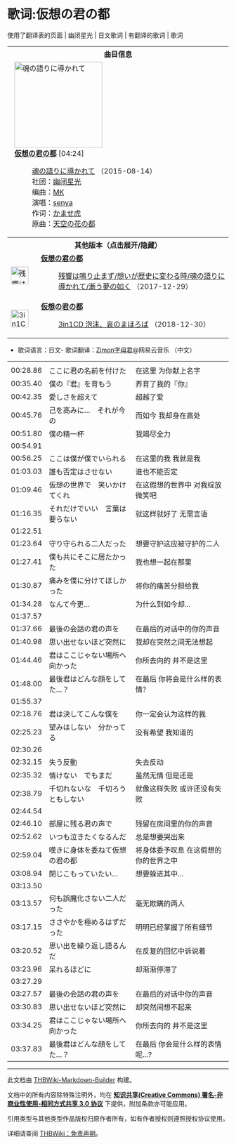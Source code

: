 # 歌词:仮想の君の都

<!-- source html: G:\repos\THBWiki-Markdown-Builder\THBWikiMarkdown\Temp\main\3\3b\ns512%3A%E4%BB%AE%E6%83%B3%E3%81%AE%E5%90%9B%E3%81%AE%E9%83%BD.html -->

使用了翻译表的页面 | 幽闭星光 | 日文歌词 | 有翻译的歌词 | 歌词


<table><tbody><tr><th colspan="2">曲目信息</th></tr><tr><td colspan="2" style="padding-left: 1em;"><div class="floatright"><a href="./文件-魂の語りに導かれて封面.jpg.md" class="image" title="魂の語りに導かれて"><img alt="魂の語りに導かれて" src="https://upload.thwiki.cc/thumb/9/9c/%E9%AD%82%E3%81%AE%E8%AA%9E%E3%82%8A%E3%81%AB%E5%B0%8E%E3%81%8B%E3%82%8C%E3%81%A6%E5%B0%81%E9%9D%A2.jpg/200px-%E9%AD%82%E3%81%AE%E8%AA%9E%E3%82%8A%E3%81%AB%E5%B0%8E%E3%81%8B%E3%82%8C%E3%81%A6%E5%B0%81%E9%9D%A2.jpg" decoding="async" loading="lazy" width="200" height="196" srcset="https://upload.thwiki.cc/thumb/9/9c/%E9%AD%82%E3%81%AE%E8%AA%9E%E3%82%8A%E3%81%AB%E5%B0%8E%E3%81%8B%E3%82%8C%E3%81%A6%E5%B0%81%E9%9D%A2.jpg/300px-%E9%AD%82%E3%81%AE%E8%AA%9E%E3%82%8A%E3%81%AB%E5%B0%8E%E3%81%8B%E3%82%8C%E3%81%A6%E5%B0%81%E9%9D%A2.jpg 1.5x, https://upload.thwiki.cc/thumb/9/9c/%E9%AD%82%E3%81%AE%E8%AA%9E%E3%82%8A%E3%81%AB%E5%B0%8E%E3%81%8B%E3%82%8C%E3%81%A6%E5%B0%81%E9%9D%A2.jpg/400px-%E9%AD%82%E3%81%AE%E8%AA%9E%E3%82%8A%E3%81%AB%E5%B0%8E%E3%81%8B%E3%82%8C%E3%81%A6%E5%B0%81%E9%9D%A2.jpg 2x" data-file-width="450" data-file-height="441"></a></div><b><a href="/%E9%AD%82%E3%81%AE%E8%AA%9E%E3%82%8A%E3%81%AB%E5%B0%8E%E3%81%8B%E3%82%8C%E3%81%A6#4" title="魂の語りに導かれて">仮想の君の都</a></b> &#91;04:24&#93;<dl><dd><a href="./魂の語りに導かれて.md" title="魂の語りに導かれて">魂の語りに導かれて</a> （2015-08-14）<br>社团：<a href="./幽闭星光.md" title="幽闭星光">幽闭星光</a><br>编曲：<a href="./MK.md" title="MK">MK</a><br>演唱：<a href="./senya.md" title="senya">senya</a><br>作词：<a href="./かませ虎.md" title="かませ虎">かませ虎</a><br>原曲：<a href="./天空的花都.md" title="天空的花都" unred="">天空の花の都</a><br></dd></dl></td></tr><tr><th colspan="2" class="mw-customtoggle-othervers-2">其他版本（点击展开/隐藏）</th></tr><tr class="mw-collapsible mw-collapsed" id="mw-customcollapsible-othervers-2"><td style="width: 44px;"><div class="center"><div class="floatnone"><a href="/%E6%96%87%E4%BB%B6:%E6%AE%8B%E9%9F%BF%E3%81%AF%E9%B3%B4%E3%82%8A%E6%AD%A2%E3%81%BE%E3%81%9A%EF%BC%8F%E6%83%B3%E3%81%84%E3%81%8C%E6%AD%B4%E5%8F%B2%E3%81%AB%E5%A4%89%E3%82%8F%E3%82%8B%E6%99%82%EF%BC%8F%E9%AD%82%E3%81%AE%E8%AA%9E%E3%82%8A%E3%81%AB%E5%B0%8E%E3%81%8B%E3%82%8C%E3%81%A6%EF%BC%8F%E6%BC%B8%E3%81%86%E5%A4%A2%E3%81%AE%E5%A6%82%E3%81%8F%E5%B0%81%E9%9D%A2.jpg" class="image" title="残響は鳴り止まず／想いが歴史に変わる時／魂の語りに導かれて／漸う夢の如く"><img alt="残響は鳴り止まず／想いが歴史に変わる時／魂の語りに導かれて／漸う夢の如く" src="https://upload.thwiki.cc/thumb/f/fb/%E6%AE%8B%E9%9F%BF%E3%81%AF%E9%B3%B4%E3%82%8A%E6%AD%A2%E3%81%BE%E3%81%9A%EF%BC%8F%E6%83%B3%E3%81%84%E3%81%8C%E6%AD%B4%E5%8F%B2%E3%81%AB%E5%A4%89%E3%82%8F%E3%82%8B%E6%99%82%EF%BC%8F%E9%AD%82%E3%81%AE%E8%AA%9E%E3%82%8A%E3%81%AB%E5%B0%8E%E3%81%8B%E3%82%8C%E3%81%A6%EF%BC%8F%E6%BC%B8%E3%81%86%E5%A4%A2%E3%81%AE%E5%A6%82%E3%81%8F%E5%B0%81%E9%9D%A2.jpg/40px-%E6%AE%8B%E9%9F%BF%E3%81%AF%E9%B3%B4%E3%82%8A%E6%AD%A2%E3%81%BE%E3%81%9A%EF%BC%8F%E6%83%B3%E3%81%84%E3%81%8C%E6%AD%B4%E5%8F%B2%E3%81%AB%E5%A4%89%E3%82%8F%E3%82%8B%E6%99%82%EF%BC%8F%E9%AD%82%E3%81%AE%E8%AA%9E%E3%82%8A%E3%81%AB%E5%B0%8E%E3%81%8B%E3%82%8C%E3%81%A6%EF%BC%8F%E6%BC%B8%E3%81%86%E5%A4%A2%E3%81%AE%E5%A6%82%E3%81%8F%E5%B0%81%E9%9D%A2.jpg" decoding="async" loading="lazy" width="40" height="40" srcset="https://upload.thwiki.cc/thumb/f/fb/%E6%AE%8B%E9%9F%BF%E3%81%AF%E9%B3%B4%E3%82%8A%E6%AD%A2%E3%81%BE%E3%81%9A%EF%BC%8F%E6%83%B3%E3%81%84%E3%81%8C%E6%AD%B4%E5%8F%B2%E3%81%AB%E5%A4%89%E3%82%8F%E3%82%8B%E6%99%82%EF%BC%8F%E9%AD%82%E3%81%AE%E8%AA%9E%E3%82%8A%E3%81%AB%E5%B0%8E%E3%81%8B%E3%82%8C%E3%81%A6%EF%BC%8F%E6%BC%B8%E3%81%86%E5%A4%A2%E3%81%AE%E5%A6%82%E3%81%8F%E5%B0%81%E9%9D%A2.jpg/60px-%E6%AE%8B%E9%9F%BF%E3%81%AF%E9%B3%B4%E3%82%8A%E6%AD%A2%E3%81%BE%E3%81%9A%EF%BC%8F%E6%83%B3%E3%81%84%E3%81%8C%E6%AD%B4%E5%8F%B2%E3%81%AB%E5%A4%89%E3%82%8F%E3%82%8B%E6%99%82%EF%BC%8F%E9%AD%82%E3%81%AE%E8%AA%9E%E3%82%8A%E3%81%AB%E5%B0%8E%E3%81%8B%E3%82%8C%E3%81%A6%EF%BC%8F%E6%BC%B8%E3%81%86%E5%A4%A2%E3%81%AE%E5%A6%82%E3%81%8F%E5%B0%81%E9%9D%A2.jpg 1.5x, https://upload.thwiki.cc/thumb/f/fb/%E6%AE%8B%E9%9F%BF%E3%81%AF%E9%B3%B4%E3%82%8A%E6%AD%A2%E3%81%BE%E3%81%9A%EF%BC%8F%E6%83%B3%E3%81%84%E3%81%8C%E6%AD%B4%E5%8F%B2%E3%81%AB%E5%A4%89%E3%82%8F%E3%82%8B%E6%99%82%EF%BC%8F%E9%AD%82%E3%81%AE%E8%AA%9E%E3%82%8A%E3%81%AB%E5%B0%8E%E3%81%8B%E3%82%8C%E3%81%A6%EF%BC%8F%E6%BC%B8%E3%81%86%E5%A4%A2%E3%81%AE%E5%A6%82%E3%81%8F%E5%B0%81%E9%9D%A2.jpg/80px-%E6%AE%8B%E9%9F%BF%E3%81%AF%E9%B3%B4%E3%82%8A%E6%AD%A2%E3%81%BE%E3%81%9A%EF%BC%8F%E6%83%B3%E3%81%84%E3%81%8C%E6%AD%B4%E5%8F%B2%E3%81%AB%E5%A4%89%E3%82%8F%E3%82%8B%E6%99%82%EF%BC%8F%E9%AD%82%E3%81%AE%E8%AA%9E%E3%82%8A%E3%81%AB%E5%B0%8E%E3%81%8B%E3%82%8C%E3%81%A6%EF%BC%8F%E6%BC%B8%E3%81%86%E5%A4%A2%E3%81%AE%E5%A6%82%E3%81%8F%E5%B0%81%E9%9D%A2.jpg 2x" data-file-width="1800" data-file-height="1800"></a></div></div></td><td style="padding-left: 1em;"><b><a href="/%E6%AE%8B%E9%9F%BF%E3%81%AF%E9%B3%B4%E3%82%8A%E6%AD%A2%E3%81%BE%E3%81%9A%EF%BC%8F%E6%83%B3%E3%81%84%E3%81%8C%E6%AD%B4%E5%8F%B2%E3%81%AB%E5%A4%89%E3%82%8F%E3%82%8B%E6%99%82%EF%BC%8F%E9%AD%82%E3%81%AE%E8%AA%9E%E3%82%8A%E3%81%AB%E5%B0%8E%E3%81%8B%E3%82%8C%E3%81%A6%EF%BC%8F%E6%BC%B8%E3%81%86%E5%A4%A2%E3%81%AE%E5%A6%82%E3%81%8F#16" title="残響は鳴り止まず／想いが歴史に変わる時／魂の語りに導かれて／漸う夢の如く">仮想の君の都</a></b><dl><dd><a href="/%E6%AE%8B%E9%9F%BF%E3%81%AF%E9%B3%B4%E3%82%8A%E6%AD%A2%E3%81%BE%E3%81%9A%EF%BC%8F%E6%83%B3%E3%81%84%E3%81%8C%E6%AD%B4%E5%8F%B2%E3%81%AB%E5%A4%89%E3%82%8F%E3%82%8B%E6%99%82%EF%BC%8F%E9%AD%82%E3%81%AE%E8%AA%9E%E3%82%8A%E3%81%AB%E5%B0%8E%E3%81%8B%E3%82%8C%E3%81%A6%EF%BC%8F%E6%BC%B8%E3%81%86%E5%A4%A2%E3%81%AE%E5%A6%82%E3%81%8F" title="残響は鳴り止まず／想いが歴史に変わる時／魂の語りに導かれて／漸う夢の如く">残響は鳴り止まず/想いが歴史に変わる時/魂の語りに導かれて/漸う夢の如く</a> （2017-12-29）<br></dd></dl></td></tr><tr class="mw-collapsible mw-collapsed" id="mw-customcollapsible-othervers-2"><td style="width: 44px;"><div class="center"><div class="floatnone"><a href="./文件-3in1CD_泡沫、哀のまほろば封面.jpg.md" class="image" title="3in1CD 泡沫、哀のまほろば"><img alt="3in1CD 泡沫、哀のまほろば" src="https://upload.thwiki.cc/thumb/7/73/3in1CD_%E6%B3%A1%E6%B2%AB%E3%80%81%E5%93%80%E3%81%AE%E3%81%BE%E3%81%BB%E3%82%8D%E3%81%B0%E5%B0%81%E9%9D%A2.jpg/40px-3in1CD_%E6%B3%A1%E6%B2%AB%E3%80%81%E5%93%80%E3%81%AE%E3%81%BE%E3%81%BB%E3%82%8D%E3%81%B0%E5%B0%81%E9%9D%A2.jpg" decoding="async" loading="lazy" width="40" height="40" srcset="https://upload.thwiki.cc/thumb/7/73/3in1CD_%E6%B3%A1%E6%B2%AB%E3%80%81%E5%93%80%E3%81%AE%E3%81%BE%E3%81%BB%E3%82%8D%E3%81%B0%E5%B0%81%E9%9D%A2.jpg/60px-3in1CD_%E6%B3%A1%E6%B2%AB%E3%80%81%E5%93%80%E3%81%AE%E3%81%BE%E3%81%BB%E3%82%8D%E3%81%B0%E5%B0%81%E9%9D%A2.jpg 1.5x, https://upload.thwiki.cc/thumb/7/73/3in1CD_%E6%B3%A1%E6%B2%AB%E3%80%81%E5%93%80%E3%81%AE%E3%81%BE%E3%81%BB%E3%82%8D%E3%81%B0%E5%B0%81%E9%9D%A2.jpg/80px-3in1CD_%E6%B3%A1%E6%B2%AB%E3%80%81%E5%93%80%E3%81%AE%E3%81%BE%E3%81%BB%E3%82%8D%E3%81%B0%E5%B0%81%E9%9D%A2.jpg 2x" data-file-width="797" data-file-height="800"></a></div></div></td><td style="padding-left: 1em;"><b><a href="/3in1CD_%E6%B3%A1%E6%B2%AB%E3%80%81%E5%93%80%E3%81%AE%E3%81%BE%E3%81%BB%E3%82%8D%E3%81%B0#16" title="3in1CD 泡沫、哀のまほろば">仮想の君の都</a></b><dl><dd><a href="./3in1CD_泡沫、哀のまほろば.md" title="3in1CD 泡沫、哀のまほろば">3in1CD 泡沫、哀のまほろば</a> （2018-12-30）<br></dd></dl></td></tr></tbody></table>

- 歌词语言：日文- 歌词翻译：[Zimon字母君](http://music.163.com/user/home?id=74828887)@网易云音乐 （中文）

  
  

  


<table><tbody><tr class="tt-lyrics-header" id="=-1" data-pos="&#91;&quot;=&quot;,1&#93;"><td class="tt-lyrics" lang="zh"><div class="poem"></div></td><td class="tt-mainh" lang="zh"><div class="poem"></div></td><td class="tt-tranh" lang="zh"><div class="poem"></div></td></tr><tr class="tt-main-ja" id="=-2" data-pos="&#91;&quot;=&quot;,2&#93;"><td class="tt-time" lang="zh"><div class="poem">00:28.86</div></td><td class="tt-ja" lang="ja"><div class="poem">ここに君の名前を付けた</div></td><td class="tt-zh" lang="zh"><div class="poem">在这里 为你献上名字<br></div></td></tr><tr class="tt-main-ja" id="=-3" data-pos="&#91;&quot;=&quot;,3&#93;"><td class="tt-time" lang="zh"><div class="poem">00:35.40</div></td><td class="tt-ja" lang="ja"><div class="poem">僕の『君』を育もう</div></td><td class="tt-zh" lang="zh"><div class="poem">养育了我的『你』<br></div></td></tr><tr class="tt-main-ja" id="=-4" data-pos="&#91;&quot;=&quot;,4&#93;"><td class="tt-time" lang="zh"><div class="poem">00:42.35</div></td><td class="tt-ja" lang="ja"><div class="poem">愛しさを超えて</div></td><td class="tt-zh" lang="zh"><div class="poem">超越了爱<br></div></td></tr><tr class="tt-main-ja" id="=-5" data-pos="&#91;&quot;=&quot;,5&#93;"><td class="tt-time" lang="zh"><div class="poem">00:45.76</div></td><td class="tt-ja" lang="ja"><div class="poem">己を高みに…　それが今の</div></td><td class="tt-zh" lang="zh"><div class="poem">而如今 我却身在高处<br></div></td></tr><tr class="tt-main-ja" id="=-6" data-pos="&#91;&quot;=&quot;,6&#93;"><td class="tt-time" lang="zh"><div class="poem">00:51.80</div></td><td class="tt-ja" lang="ja"><div class="poem">僕の精一杯</div></td><td class="tt-zh" lang="zh"><div class="poem">我竭尽全力<br></div></td></tr><tr class="tt-lyrics-sep" id="=-7" data-pos="&#91;&quot;=&quot;,7&#93;"><td class="tt-sep" lang="zh"><div class="poem">00:54.91<br></div></td><td class="tt-text" lang="zh"><div class="poem"></div></td><td class="tt-tran" lang="zh"><div class="poem"></div></td></tr><tr class="tt-main-ja" id="=-8" data-pos="&#91;&quot;=&quot;,8&#93;"><td class="tt-time" lang="zh"><div class="poem">00:56.25</div></td><td class="tt-ja" lang="ja"><div class="poem">ここは僕が僕でいられる</div></td><td class="tt-zh" lang="zh"><div class="poem">在这里的我 我就是我<br></div></td></tr><tr class="tt-main-ja" id="=-9" data-pos="&#91;&quot;=&quot;,9&#93;"><td class="tt-time" lang="zh"><div class="poem">01:03.03</div></td><td class="tt-ja" lang="ja"><div class="poem">誰も否定はさせない</div></td><td class="tt-zh" lang="zh"><div class="poem">谁也不能否定<br></div></td></tr><tr class="tt-main-ja" id="=-10" data-pos="&#91;&quot;=&quot;,10&#93;"><td class="tt-time" lang="zh"><div class="poem">01:09.46</div></td><td class="tt-ja" lang="ja"><div class="poem">仮想の世界で　笑いかけてくれ</div></td><td class="tt-zh" lang="zh"><div class="poem">在这假想的世界中 对我绽放微笑吧<br></div></td></tr><tr class="tt-main-ja" id="=-11" data-pos="&#91;&quot;=&quot;,11&#93;"><td class="tt-time" lang="zh"><div class="poem">01:16.35</div></td><td class="tt-ja" lang="ja"><div class="poem">それだけでいい　言葉は要らない</div></td><td class="tt-zh" lang="zh"><div class="poem">就这样就好了 无需言语<br></div></td></tr><tr class="tt-lyrics-sep" id="=-12" data-pos="&#91;&quot;=&quot;,12&#93;"><td class="tt-sep" lang="zh"><div class="poem">01:22.51<br></div></td><td class="tt-text" lang="zh"><div class="poem"></div></td><td class="tt-tran" lang="zh"><div class="poem"></div></td></tr><tr class="tt-main-ja" id="=-13" data-pos="&#91;&quot;=&quot;,13&#93;"><td class="tt-time" lang="zh"><div class="poem">01:23.64</div></td><td class="tt-ja" lang="ja"><div class="poem">守り守られる二人だった</div></td><td class="tt-zh" lang="zh"><div class="poem">想要守护这应被守护的二人<br></div></td></tr><tr class="tt-main-ja" id="=-14" data-pos="&#91;&quot;=&quot;,14&#93;"><td class="tt-time" lang="zh"><div class="poem">01:27.41</div></td><td class="tt-ja" lang="ja"><div class="poem">僕も共にそこに居たかった</div></td><td class="tt-zh" lang="zh"><div class="poem">我也想一起在那里<br></div></td></tr><tr class="tt-main-ja" id="=-15" data-pos="&#91;&quot;=&quot;,15&#93;"><td class="tt-time" lang="zh"><div class="poem">01:30.87</div></td><td class="tt-ja" lang="ja"><div class="poem">痛みを僕に分けてほしかった</div></td><td class="tt-zh" lang="zh"><div class="poem">将你的痛苦分担给我<br></div></td></tr><tr class="tt-main-ja" id="=-16" data-pos="&#91;&quot;=&quot;,16&#93;"><td class="tt-time" lang="zh"><div class="poem">01:34.28</div></td><td class="tt-ja" lang="ja"><div class="poem">なんて今更…</div></td><td class="tt-zh" lang="zh"><div class="poem">为什么到如今却...<br></div></td></tr><tr class="tt-lyrics-sep" id="=-17" data-pos="&#91;&quot;=&quot;,17&#93;"><td class="tt-sep" lang="zh"><div class="poem">01:37.57<br></div></td><td class="tt-text" lang="zh"><div class="poem"></div></td><td class="tt-tran" lang="zh"><div class="poem"></div></td></tr><tr class="tt-main-ja" id="=-18" data-pos="&#91;&quot;=&quot;,18&#93;"><td class="tt-time" lang="zh"><div class="poem">01:37.66</div></td><td class="tt-ja" lang="ja"><div class="poem">最後の会話の君の声を</div></td><td class="tt-zh" lang="zh"><div class="poem">在最后的对话中的你的声音<br></div></td></tr><tr class="tt-main-ja" id="=-19" data-pos="&#91;&quot;=&quot;,19&#93;"><td class="tt-time" lang="zh"><div class="poem">01:40.98</div></td><td class="tt-ja" lang="ja"><div class="poem">思い出せないほど突然に</div></td><td class="tt-zh" lang="zh"><div class="poem">我却在突然之间无法想起<br></div></td></tr><tr class="tt-main-ja" id="=-20" data-pos="&#91;&quot;=&quot;,20&#93;"><td class="tt-time" lang="zh"><div class="poem">01:44.46</div></td><td class="tt-ja" lang="ja"><div class="poem">君はここじゃない場所へ向かった</div></td><td class="tt-zh" lang="zh"><div class="poem">你所去向的 并不是这里<br></div></td></tr><tr class="tt-main-ja" id="=-21" data-pos="&#91;&quot;=&quot;,21&#93;"><td class="tt-time" lang="zh"><div class="poem">01:48.00</div></td><td class="tt-ja" lang="ja"><div class="poem">最後君はどんな顔をしてた…？</div></td><td class="tt-zh" lang="zh"><div class="poem">在最后 你将会是什么样的表情？<br></div></td></tr><tr class="tt-lyrics-sep" id="=-22" data-pos="&#91;&quot;=&quot;,22&#93;"><td class="tt-sep" lang="zh"><div class="poem">01:55.37<br></div></td><td class="tt-text" lang="zh"><div class="poem"></div></td><td class="tt-tran" lang="zh"><div class="poem"></div></td></tr><tr class="tt-main-ja" id="=-23" data-pos="&#91;&quot;=&quot;,23&#93;"><td class="tt-time" lang="zh"><div class="poem">02:18.76</div></td><td class="tt-ja" lang="ja"><div class="poem">君は決してこんな僕を</div></td><td class="tt-zh" lang="zh"><div class="poem">你一定会认为这样的我<br></div></td></tr><tr class="tt-main-ja" id="=-24" data-pos="&#91;&quot;=&quot;,24&#93;"><td class="tt-time" lang="zh"><div class="poem">02:25.23</div></td><td class="tt-ja" lang="ja"><div class="poem">望みはしない　分かってる</div></td><td class="tt-zh" lang="zh"><div class="poem">没有希望 我知道的<br></div></td></tr><tr class="tt-lyrics-sep" id="=-25" data-pos="&#91;&quot;=&quot;,25&#93;"><td class="tt-sep" lang="zh"><div class="poem">02:30.26<br></div></td><td class="tt-text" lang="zh"><div class="poem"></div></td><td class="tt-tran" lang="zh"><div class="poem"></div></td></tr><tr class="tt-main-ja" id="=-26" data-pos="&#91;&quot;=&quot;,26&#93;"><td class="tt-time" lang="zh"><div class="poem">02:32.15</div></td><td class="tt-ja" lang="ja"><div class="poem">失う反動</div></td><td class="tt-zh" lang="zh"><div class="poem">失去反动<br></div></td></tr><tr class="tt-main-ja" id="=-27" data-pos="&#91;&quot;=&quot;,27&#93;"><td class="tt-time" lang="zh"><div class="poem">02:35.32</div></td><td class="tt-ja" lang="ja"><div class="poem">情けない　でもまだ</div></td><td class="tt-zh" lang="zh"><div class="poem">虽然无情 但是还是<br></div></td></tr><tr class="tt-main-ja" id="=-28" data-pos="&#91;&quot;=&quot;,28&#93;"><td class="tt-time" lang="zh"><div class="poem">02:38.79</div></td><td class="tt-ja" lang="ja"><div class="poem">千切れないな　千切ろうともしない</div></td><td class="tt-zh" lang="zh"><div class="poem">就像这样失败 或许还没有失败<br></div></td></tr><tr class="tt-lyrics-sep" id="=-29" data-pos="&#91;&quot;=&quot;,29&#93;"><td class="tt-sep" lang="zh"><div class="poem">02:44.54<br></div></td><td class="tt-text" lang="zh"><div class="poem"></div></td><td class="tt-tran" lang="zh"><div class="poem"></div></td></tr><tr class="tt-main-ja" id="=-30" data-pos="&#91;&quot;=&quot;,30&#93;"><td class="tt-time" lang="zh"><div class="poem">02:46.10</div></td><td class="tt-ja" lang="ja"><div class="poem">部屋に残る君の声で</div></td><td class="tt-zh" lang="zh"><div class="poem">残留在房间里的你的声音<br></div></td></tr><tr class="tt-main-ja" id="=-31" data-pos="&#91;&quot;=&quot;,31&#93;"><td class="tt-time" lang="zh"><div class="poem">02:52.62</div></td><td class="tt-ja" lang="ja"><div class="poem">いつも泣きたくなるんだ</div></td><td class="tt-zh" lang="zh"><div class="poem">总是想要哭出来<br></div></td></tr><tr class="tt-main-ja" id="=-32" data-pos="&#91;&quot;=&quot;,32&#93;"><td class="tt-time" lang="zh"><div class="poem">02:59.04</div></td><td class="tt-ja" lang="ja"><div class="poem">嘆きに身体を委ねて仮想の君の都</div></td><td class="tt-zh" lang="zh"><div class="poem">将身体委予叹息 在这假想的你的世界之中<br></div></td></tr><tr class="tt-main-ja" id="=-33" data-pos="&#91;&quot;=&quot;,33&#93;"><td class="tt-time" lang="zh"><div class="poem">03:08.94</div></td><td class="tt-ja" lang="ja"><div class="poem">閉じこもっていたい…</div></td><td class="tt-zh" lang="zh"><div class="poem">想要躲进其中...<br></div></td></tr><tr class="tt-lyrics-sep" id="=-34" data-pos="&#91;&quot;=&quot;,34&#93;"><td class="tt-sep" lang="zh"><div class="poem">03:13.50<br></div></td><td class="tt-text" lang="zh"><div class="poem"></div></td><td class="tt-tran" lang="zh"><div class="poem"></div></td></tr><tr class="tt-main-ja" id="=-35" data-pos="&#91;&quot;=&quot;,35&#93;"><td class="tt-time" lang="zh"><div class="poem">03:13.57</div></td><td class="tt-ja" lang="ja"><div class="poem">何も誤魔化さない二人だった</div></td><td class="tt-zh" lang="zh"><div class="poem">毫无欺瞒的两人<br></div></td></tr><tr class="tt-main-ja" id="=-36" data-pos="&#91;&quot;=&quot;,36&#93;"><td class="tt-time" lang="zh"><div class="poem">03:17.15</div></td><td class="tt-ja" lang="ja"><div class="poem">ささやかを極めるはずだった</div></td><td class="tt-zh" lang="zh"><div class="poem">明明已经掌握了所有细节<br></div></td></tr><tr class="tt-main-ja" id="=-37" data-pos="&#91;&quot;=&quot;,37&#93;"><td class="tt-time" lang="zh"><div class="poem">03:20.52</div></td><td class="tt-ja" lang="ja"><div class="poem">思い出を繰り返し語るんだ</div></td><td class="tt-zh" lang="zh"><div class="poem">在反复的回忆中诉说着<br></div></td></tr><tr class="tt-main-ja" id="=-38" data-pos="&#91;&quot;=&quot;,38&#93;"><td class="tt-time" lang="zh"><div class="poem">03:23.96</div></td><td class="tt-ja" lang="ja"><div class="poem">呆れるほどに</div></td><td class="tt-zh" lang="zh"><div class="poem">却渐渐停滞了<br></div></td></tr><tr class="tt-lyrics-sep" id="=-39" data-pos="&#91;&quot;=&quot;,39&#93;"><td class="tt-sep" lang="zh"><div class="poem">03:27.29<br></div></td><td class="tt-text" lang="zh"><div class="poem"></div></td><td class="tt-tran" lang="zh"><div class="poem"></div></td></tr><tr class="tt-main-ja" id="=-40" data-pos="&#91;&quot;=&quot;,40&#93;"><td class="tt-time" lang="zh"><div class="poem">03:27.57</div></td><td class="tt-ja" lang="ja"><div class="poem">最後の会話の君の声を</div></td><td class="tt-zh" lang="zh"><div class="poem">在最后的对话中你的声音<br></div></td></tr><tr class="tt-main-ja" id="=-41" data-pos="&#91;&quot;=&quot;,41&#93;"><td class="tt-time" lang="zh"><div class="poem">03:30.83</div></td><td class="tt-ja" lang="ja"><div class="poem">思い出せないほど突然に</div></td><td class="tt-zh" lang="zh"><div class="poem">却突然间想不起来<br></div></td></tr><tr class="tt-main-ja" id="=-42" data-pos="&#91;&quot;=&quot;,42&#93;"><td class="tt-time" lang="zh"><div class="poem">03:34.25</div></td><td class="tt-ja" lang="ja"><div class="poem">君はここじゃない場所へ向かった</div></td><td class="tt-zh" lang="zh"><div class="poem">你所去向的 并不是这里<br></div></td></tr><tr class="tt-main-ja" id="=-43" data-pos="&#91;&quot;=&quot;,43&#93;"><td class="tt-time" lang="zh"><div class="poem">03:37.83</div></td><td class="tt-ja" lang="ja"><div class="poem">最後君はどんな顔をしてた…？</div></td><td class="tt-zh" lang="zh"><div class="poem">在最后 你会是什么样的表情呢...?</div></td></tr></tbody></table>







---

此文档由 [THBWiki-Markdown-Builder](https://github.com/Delsin-Yu/THBWiki-Markdown-Builder) 构建。

文档中的所有内容除特殊注明外，均在 [**知识共享(Creative Commons) 署名-非商业性使用-相同方式共享 3.0 协议**](https://creativecommons.org/licenses/by-sa/3.0/deed.zh-hans) 下提供，附加条款亦可能应用。

引用类型与其他类型作品版权归原作者所有，如有作者授权则遵照授权协议使用。

详细请查阅 [THBWiki：免责声明](https://thbwiki.cc/THBWiki:%E5%85%8D%E8%B4%A3%E5%A3%B0%E6%98%8E)。

